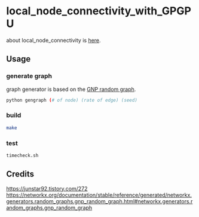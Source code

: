 # local_node_connectivity_with_GPGPU

about local_node_connectivity is [here](https://networkx.org/documentation/stable/reference/algorithms/generated/networkx.algorithms.approximation.connectivity.local_node_connectivity.html#networkx.algorithms.approximation.connectivity.local_node_connectivity).

## Usage

### generate graph
graph generator is based on the [GNP random graph](https://networkx.org/documentation/stable/reference/generated/networkx.generators.random_graphs.gnp_random_graph.html#networkx.generators.random_graphs.gnp_random_graph).

```bash
python gengraph (# of node) (rate of edge) (seed)
```

### build

```bash
make
```

### test

```bash
timecheck.sh
```

## Credits
https://junstar92.tistory.com/272
https://networkx.org/documentation/stable/reference/generated/networkx.generators.random_graphs.gnp_random_graph.html#networkx.generators.random_graphs.gnp_random_graph
